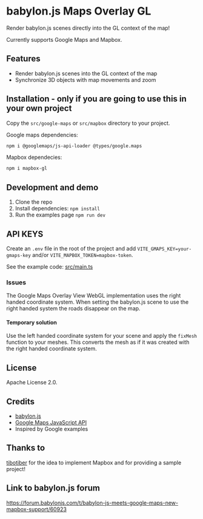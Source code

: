 # babylon.js Maps Overlay GL

Render babylon.js scenes directly into the GL context of the map!

Currently supports Google Maps and Mapbox.

## Features

- Render babylon.js scenes into the GL context of the map
- Synchronize 3D objects with map movements and zoom

## Installation - only if you are going to use this in your own project

Copy the `src/google-maps` or `src/mapbox` directory to your project.

Google maps dependencies:

```bash
npm i @googlemaps/js-api-loader @types/google.maps
```

Mapbox dependecies:

```bash
npm i mapbox-gl
```

## Development and demo

1. Clone the repo
2. Install dependencies: `npm install`
3. Run the examples page `npm run dev`

## API KEYS

Create an `.env` file in the root of the project and add `VITE_GMAPS_KEY=your-gmaps-key` and/or `VITE_MAPBOX_TOKEN=mapbox-token`.

See the example code: [src/main.ts](src/examples)

### Issues

The Google Maps Overlay View WebGL implementation uses the right handed coordinate system. When setting the babylon.js scene to use the right handed system the roads disappear on the map.

#### Temporary solution

Use the left handed coordinate system for your scene and apply the `fixMesh` function to your meshes. This converts the mesh as if it was created with the right handed coordinate system.

## License

Apache License 2.0.

## Credits

- [babylon.js](https://www.babylonjs.com/)
- [Google Maps JavaScript API](https://developers.google.com/maps/documentation/javascript/overview)
- Inspired by Google examples

## Thanks to

[tibotiber](https://github.com/tibotiber) for the idea to implement Mapbox and for providing a sample project!

## Link to babylon.js forum

<https://forum.babylonjs.com/t/babylon-js-meets-google-maps-new-mapbox-support/60923>
